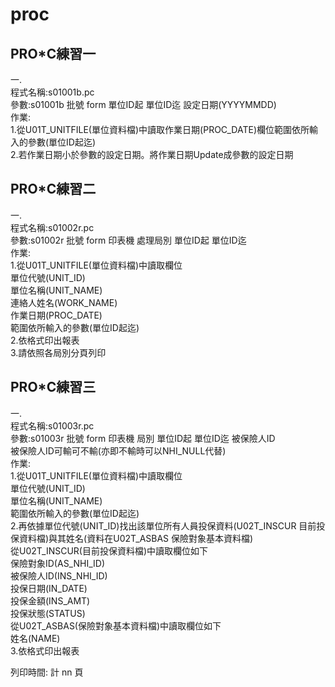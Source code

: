 # proc

## PRO*C練習一

一.<br/>
  程式名稱:s01001b.pc<br/>
  參數:s01001b 批號 form 單位ID起 單位ID迄 設定日期(YYYYMMDD)<br/>
  作業:<br/>
    1.從U01T_UNITFILE(單位資料檔)中讀取作業日期(PROC_DATE)欄位範圍依所輸入的參數(單位ID起迄)<br/>
    2.若作業日期小於參數的設定日期。將作業日期Update成參數的設定日期<br/>


## PRO*C練習二

一.<br/>
  程式名稱:s01002r.pc<br/>
  參數:s01002r 批號 form 印表機 處理局別 單位ID起 單位ID迄<br/>
  作業:<br/>
    1.從U01T_UNITFILE(單位資料檔)中讀取欄位<br/>
單位代號(UNIT_ID)<br/>
單位名稱(UNIT_NAME)<br/>
連絡人姓名(WORK_NAME)<br/>
作業日期(PROC_DATE)<br/>
範圍依所輸入的參數(單位ID起迄)<br/>
    2.依格式印出報表<br/>
    3.請依照各局別分頁列印<br/>


## PRO*C練習三

一.<br/>
  程式名稱:s01003r.pc<br/>
  參數:s01003r 批號 form 印表機 局別 單位ID起 單位ID迄 被保險人ID<br/>
       被保險人ID可輸可不輸(亦即不輸時可以NHI_NULL代替)<br/>
作業:<br/>
    1.從U01T_UNITFILE(單位資料檔)中讀取欄位<br/>
單位代號(UNIT_ID)<br/>
單位名稱(UNIT_NAME)<br/>
範圍依所輸入的參數(單位ID起迄)<br/>
    2.再依據單位代號(UNIT_ID)找出該單位所有人員投保資料(U02T_INSCUR 目前投保資料檔)與其姓名(資料在U02T_ASBAS 保險對象基本資料檔)<br/>
      從U02T_INSCUR(目前投保資料檔)中讀取欄位如下<br/>
        保險對象ID(AS_NHI_ID)<br/>
        被保險人ID(INS_NHI_ID)<br/>
        投保日期(IN_DATE)<br/>
        投保金額(INS_AMT)<br/>
        投保狀態(STATUS)<br/>
      從U02T_ASBAS(保險對象基本資料檔)中讀取欄位如下<br/>
        姓名(NAME)<br/>
    3.依格式印出報表<br/>






列印時間:          計 nn 頁



